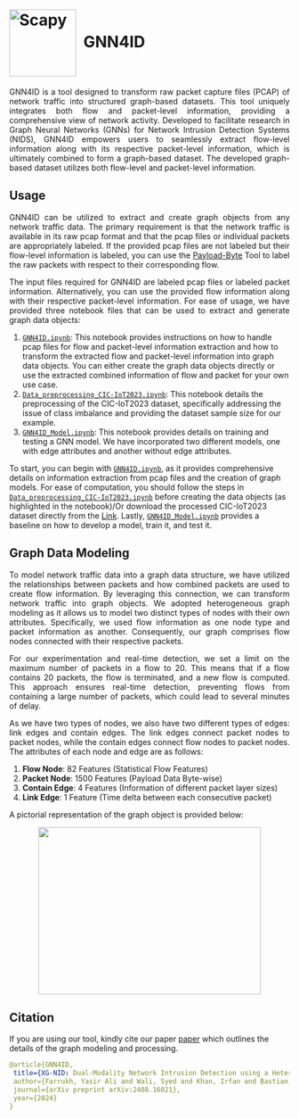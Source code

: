 # <img src="https://github.com/user-attachments/assets/d29a73cc-120b-48e5-8e32-b3155410f586" width="120" valign="middle" alt="Scapy" />&nbsp; GNN4ID

<p align="justify">GNN4ID is a tool designed to transform raw packet capture files (PCAP) of network traffic into structured graph-based datasets. This tool uniquely integrates both flow and packet-level information, providing a comprehensive view of network activity. Developed to facilitate research in Graph Neural Networks (GNNs) for Network Intrusion Detection Systems (NIDS), GNN4ID empowers users to seamlessly extract flow-level information along with its respective packet-level information, which is ultimately combined to form a graph-based dataset. The developed graph-based dataset utilizes both flow-level and packet-level information. </p>

## Usage
<p align="justify">
GNN4ID can be utilized to extract and create graph objects from any network traffic data. The primary requirement is that the network traffic is available in its raw pcap format and that the pcap files or individual packets are appropriately labeled. If the provided pcap files are not labeled but their flow-level information is labeled, you can use the <a href="https://github.com/Yasir-ali-farrukh/Payload-Byte">Payload-Byte</a> Tool to label the raw packets with respect to their corresponding flow.

<p align="justify">
The input files required for GNN4ID are labeled pcap files or labeled packet information. Alternatively, you can use the provided flow information along with their respective packet-level information. For ease of usage, we have provided three notebook files that can be used to extract and generate graph data objects:


1. [`GNN4ID.ipynb`](https://github.com/Army-Cyber-Institute/intelligent-and-self-sustaining-nids/blob/main/Project_2_GNN_ID/GNN4ID.ipynb): This notebook provides instructions on how to handle pcap files for flow and packet-level information extraction and how to transform the extracted flow and packet-level information into graph data objects. You can either create the graph data objects directly or use the extracted combined information of flow and packet for your own use case.
2. [`Data_preprocessing_CIC-IoT2023.ipynb`](https://github.com/Army-Cyber-Institute/intelligent-and-self-sustaining-nids/blob/main/Project_2_GNN_ID/Data_preprocessing_CIC-IoT2023.ipynb): This notebook details the preprocessing of the CIC-IoT2023 dataset, specifically addressing the issue of class imbalance and providing the dataset sample size for our example.
3. [`GNN4ID_Model.ipynb`](https://github.com/Army-Cyber-Institute/intelligent-and-self-sustaining-nids/blob/main/Project_2_GNN_ID/GNN4ID_Model.ipynb): This notebook provides details on training and testing a GNN model. We have incorporated two different models, one with edge attributes and another without edge attributes.
</p>



To start, you can begin with [`GNN4ID.ipynb`](https://github.com/Army-Cyber-Institute/intelligent-and-self-sustaining-nids/blob/main/Project_2_GNN_ID/GNN4ID.ipynb), as it provides comprehensive details on information extraction from pcap files and the creation of graph models. For ease of computation, you should follow the steps in [`Data_preprocessing_CIC-IoT2023.ipynb`](https://github.com/Army-Cyber-Institute/intelligent-and-self-sustaining-nids/blob/main/Project_2_GNN_ID/Data_preprocessing_CIC-IoT2023.ipynb) before creating the data objects (as highlighted in the notebook)/Or download the processed CIC-IoT2023 dataset directly from the [Link](https://drive.google.com/drive/folders/1FiZh87vvCZF3gX1Fnj9iTB4j74u-nuR6?usp=drive_link). Lastly, [`GNN4ID_Model.ipynb`](https://github.com/Army-Cyber-Institute/intelligent-and-self-sustaining-nids/blob/main/Project_2_GNN_ID/GNN4ID_Model.ipynb) provides a baseline on how to develop a model, train it, and test it.

## Graph Data Modeling
<p align="justify">
To model network traffic data into a graph data structure, we have utilized the relationships between packets and how combined packets are used to create flow information. By leveraging this connection, we can transform network traffic into graph objects. We adopted heterogeneous graph modeling as it allows us to model two distinct types of nodes with their own attributes. Specifically, we used flow information as one node type and packet information as another. Consequently, our graph comprises flow nodes connected with their respective packets.

<p align="justify">
For our experimentation and real-time detection, we set a limit on the maximum number of packets in a flow to 20. This means that if a flow contains 20 packets, the flow is terminated, and a new flow is computed. This approach ensures real-time detection, preventing flows from containing a large number of packets, which could lead to several minutes of delay.

<p align="justify">
As we have two types of nodes, we also have two different types of edges: link edges and contain edges. The link edges connect packet nodes to packet nodes, while the contain edges connect flow nodes to packet nodes. The attributes of each node and edge are as follows:

1. **Flow Node**: 82 Features (Statistical Flow Features)
2. **Packet Node**: 1500 Features (Payload Data Byte-wise)
3. **Contain Edge**: 4 Features (Information of different packet layer sizes)
4. **Link Edge**: 1 Feature (Time delta between each consecutive packet)

A pictorial representation of the graph object is provided below:


<p align="center">
  <img src="https://github.com/user-attachments/assets/f9b971d2-848e-49de-94d2-ced5ca047d95" width="400" height="300">
</p>

## Citation 
 If you are using our tool, kindly cite our paper  [paper](https://arxiv.org/abs/2408.16021) which outlines the details of the graph modeling and processing. 


 ```yaml
@article{GNN4ID,
  title={XG-NID: Dual-Modality Network Intrusion Detection using a Heterogeneous Graph Neural Network and Large Language Model},
  author={Farrukh, Yasir Ali and Wali, Syed and Khan, Irfan and Bastian, Nathaniel D},
  journal={arXiv preprint arXiv:2408.16021},
  year={2024}
}
```



